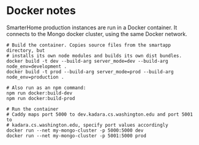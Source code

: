 # Docker notes

SmarterHome production instances are run in a Docker container. It connects
to the Mongo docker cluster, using the same Docker network.

```
# Build the container. Copies source files from the smartapp directory, but
# installs its own node modules and builds its own dist bundles.
docker build -t dev --build-arg server_mode=dev --build-arg node_env=development .
docker build -t prod --build-arg server_mode=prod --build-arg node_env=production .

# Also run as an npm command:
npm run docker:build-dev
npm run docker:build-prod

# Run the container
# Caddy maps port 5000 to dev.kadara.cs.washington.edu and port 5001 to
# kadara.cs.washington.edu, specify port values accordingly
docker run --net my-mongo-cluster -p 5000:5000 dev
docker run --net my-mongo-cluster -p 5001:5000 prod

```
